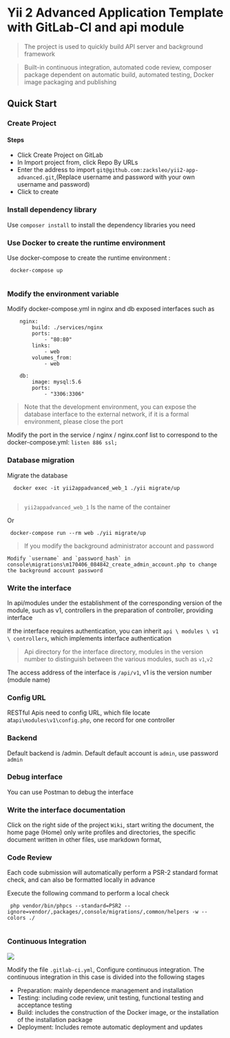 # Yii 2 Advanced Application Template with GitLab-CI and api module

> The project is used to quickly build API server and background framework

> Built-in continuous integration, automated code review, composer package dependent on automatic build, automated testing, Docker image packaging and publishing

## Quick Start

### Create Project

#### Steps
 
+ Click Create Project on GitLab
+ In Import project from, click Repo By URLs
+ Enter the address to import `git@github.com:zacksleo/yii2-app-advanced.git`,(Replace username and password with your own username and password)
+ Click to create


### Install dependency library

 Use `composer install` to install the dependency libraries you need
  
### Use Docker to create the runtime environment

  Use docker-compose to create the runtime environment :
  
  ```
   docker-compose up 
   
  ```

### Modify the environment variable

  Modify docker-compose.yml in nginx and db exposed interfaces such as
  
  ```
      nginx:
          build: ./services/nginx
          ports:
              - "80:80"
          links:
              - web
          volumes_from:
              - web
  
      db:
          image: mysql:5.6
          ports:
              - "3306:3306"
  ```
  
  > Note that the development environment, you can expose the database interface to the external network, if it is a formal environment, please close the port
  
  Modify the port in the service / nginx / nginx.conf list to correspond to the docker-compose.yml: ` listen 886 ssl; `
  
  
### Database migration

  Migrate the database
  
  ```
    docker exec -it yii2appadvanced_web_1 ./yii migrate/up
    
  ```
> `yii2appadvanced_web_1` Is the name of the container
   
   Or
   
   ```
    docker-compose run --rm web ./yii migrate/up
   
   ```
> If you modify the background administrator account and password

   ```
   Modify `username` and `password_hash` in  console\migrations\m170406_084842_create_admin_account.php to change the background account password
   
   ```

### Write the interface

  In api/modules under the establishment of the corresponding version of the module, such as v1, controllers in the preparation of controller, providing interface
  
  If the interface requires authentication, you can inherit `api \ modules \ v1 \ controllers`, which implements interface authentication

  > Api directory for the interface directory, modules in the version number to distinguish between the various modules, such as
 `v1`,`v2`
  
  The access address of the interface is `/api/v1`, v1 is the version number (module name)
  
### Config URL
  
  RESTful Apis need to config URL, which file locate at`api\modules\v1\config.php`, one record for one controller
  
### Backend
  
  Default backend is  /admin. Default default account is `admin`, use password `admin`
    
  
### Debug interface
  
  You can use Postman to debug the interface
  
### Write the interface documentation
  
  Click on the right side of the project `Wiki`, start writing the document, the home page (Home) only write profiles and directories, the specific document written in other files, use markdown format,

### Code Review

  Each code submission will automatically perform a PSR-2 standard format check, and can also be formatted locally in advance
  
  Execute the following command to perform a local check
  
  ```
   php vendor/bin/phpcs --standard=PSR2 --ignore=vendor/,packages/,console/migrations/,common/helpers -w --colors ./
   
  ```
  
### Continuous Integration 
  
  ![](http://ww1.sinaimg.cn/large/675eb504gy1fesezaolfyj20w30axdh2.jpg)
  
  Modify the file `.gitlab-ci.yml`, Configure continuous integration.
   The continuous integration in this case is divided into the following stages
     
  + Preparation: mainly dependence management and installation
  + Testing: including code review, unit testing, functional testing and acceptance testing
  + Build: includes the construction of the Docker image, or the installation of the installation package
  + Deployment: Includes remote automatic deployment and updates
   